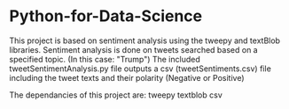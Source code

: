 # Python-for-Data-Science
This project is based on sentiment analysis using the tweepy and textBlob libraries. 
Sentiment analysis is done on tweets searched based on a specified topic. (In this case: "Trump")
The included tweetSentimentAnalysis.py file outputs a csv (tweetSentiments.csv) file including the tweet texts and their polarity (Negative or Positive)

The dependancies of this project are:
tweepy
textblob
csv

